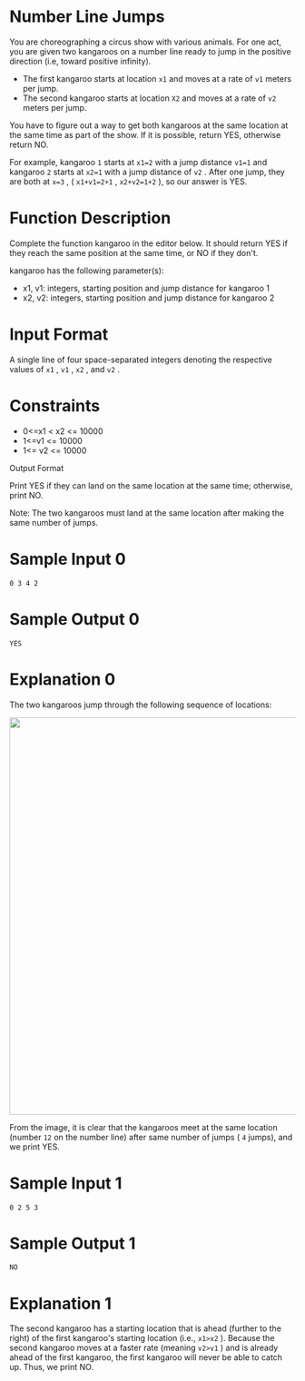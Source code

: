 # Number Line Jumps

You are choreographing a circus show with various animals. For one act, you are given two kangaroos on a number line ready to jump in the positive direction (i.e, toward positive infinity).

* The first kangaroo starts at location `x1` and moves at a rate of `v1` meters per jump.
* The second kangaroo starts at location `X2` and moves at a rate of `v2` meters per jump.

You have to figure out a way to get both kangaroos at the same location at the same time as part of the show. If it is possible, return YES, otherwise return NO.

For example, kangaroo `1` starts at `x1=2` with a jump distance `v1=1` and kangaroo `2` starts at `x2=1` with a jump distance of `v2` . After one jump, they are both at `x=3` , ( `x1+v1=2+1` , `x2+v2=1+2` ), so our answer is YES.

# Function Description

Complete the function kangaroo in the editor below. It should return YES if they reach the same position at the same time, or NO if they don't.

kangaroo has the following parameter(s):

* x1, v1: integers, starting position and jump distance for kangaroo 1
* x2, v2: integers, starting position and jump distance for kangaroo 2

# Input Format

A single line of four space-separated integers denoting the respective values of `x1` , `v1` , `x2` , and `v2` .

# Constraints

* 0<=x1 < x2 <= 10000
* 1<=v1 <= 10000
* 1<= v2 <= 10000

Output Format

Print YES if they can land on the same location at the same time; otherwise, print NO.

Note: The two kangaroos must land at the same location after making the same number of jumps.

# Sample Input 0

``` 
0 3 4 2

```

# Sample Output 0

``` 
YES

```

# Explanation 0

The two kangaroos jump through the following sequence of locations:

<img src="https://res.cloudinary.com/hezzie/image/upload/v1601285702/1516005283-e74e76ff0c-kangaroo_bwwubo.png" width="700">

From the image, it is clear that the kangaroos meet at the same location (number `12` on the number line) after same number of jumps ( `4` jumps), and we print YES.

# Sample Input 1

``` 
0 2 5 3

```

# Sample Output 1

``` 
NO

```

# Explanation 1

The second kangaroo has a starting location that is ahead (further to the right) of the first kangaroo's starting location (i.e., `x1>x2` ). Because the second kangaroo moves at a faster rate (meaning `v2>v1` ) and is already ahead of the first kangaroo, the first kangaroo will never be able to catch up. Thus, we print NO.

